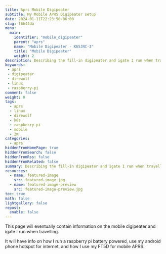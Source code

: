 ```yaml
---
title: Aprs Mobile Digipeater
subtitle: My Mobile APRS Digipeater setup
date: 2024-01-11T22:23:50-06:00
slug: f6b44da
menu:
  main:
    identifier: "mobile_digipeater"
    parent: "aprs"
    name: "Mobile Digipeater - KG5JNC-3"
    title: "Mobile Digipeater"
    weight: 2
description: Describing the fill-in digipeater and igate I run when travelling. 
keywords:
 - aprs
 - digipeater
 - direwolf
 - linux
 - raspberry-pi
comment: false
weight: 0
tags:
  - aprs
  - linux
  - direwolf
  - k8s
  - raspberry-pi
  - mobile
  - 2m
categories:
  - aprs
hiddenFromHomePage: true
hiddenFromSearch: false
hiddenFromRss: false
hiddenFromRelated: false
summary: Describing the fill-in digipeater and igate I run when travelling. 
resources:
  - name: featured-image
    src: featured-image.jpg
  - name: featured-image-preview
    src: featured-image-preview.jpg
toc: true
math: false
lightgallery: false
repost:
  enable: false
---
```


This page will eventually contain information on the mobile digipeater and igate I run when travelling.
<!--more-->
It will have info on how I run a raspberry pi battery powered, use my android phone hotspot for internet, and how I use my FT5D for mobile APRS.
